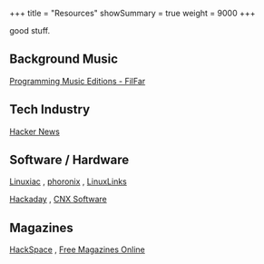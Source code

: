 +++
title       = "Resources"
showSummary = true
weight      = 9000
+++

good stuff.

<!--more-->

## Background Music

[Programming Music Editions - FilFar](https://www.youtube.com/watch?v=AF8LSurfct4&list=PLEM4vOSCprSvlS4kKEEBX1ubMDWRuES3c)

## Tech Industry

[Hacker News](https://news.ycombinator.com/)

## Software / Hardware

[Linuxiac](https://linuxiac.com/)
, [phoronix](https://www.phoronix.com/)
, [LinuxLinks](https://www.linuxlinks.com/)

[Hackaday](https://hackaday.com/)
, [CNX Software](https://www.cnx-software.com/)

## Magazines

[HackSpace](https://hackspace.raspberrypi.com/)
, [Free Magazines Online](https://freemagazines.top/)

